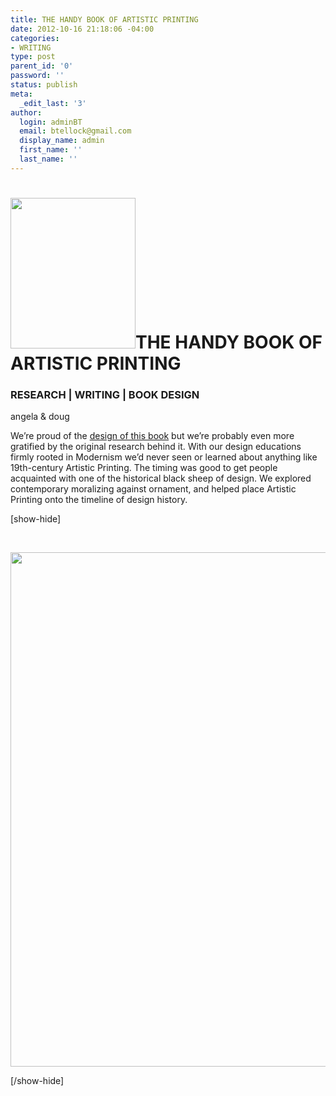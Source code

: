 ```yaml
---
title: THE HANDY BOOK OF ARTISTIC PRINTING
date: 2012-10-16 21:18:06 -04:00
categories:
- WRITING
type: post
parent_id: '0'
password: ''
status: publish
meta:
  _edit_last: '3'
author:
  login: adminBT
  email: btellock@gmail.com
  display_name: admin
  first_name: ''
  last_name: ''
---
```


<h1><img class="alignleft size-full wp-image-755" title="001writing" src="{{ site.baseurl }}/assets/001writing.jpg" alt="" width="200" height="241" />THE HANDY BOOK OF ARTISTIC PRINTING</h1>
<h3>RESEARCH | WRITING | BOOK DESIGN</h3>
<p>angela &amp; doug</p>
<p>We’re proud of the <a href="http://thegraphicsoffice.com/portfolio/the-handy-book-of-artistic-printing/">design of this book</a> but we’re probably even more gratified by the original <span>research behind it</span>. With our design educations firmly rooted in Modernism we’d never seen <span>or learned about anything like 19th-century Artistic Printing</span>. The timing was good to get people acquainted with one of the historical black sheep of design. We explored contemporary moralizing against ornament, and helped place Artistic Printing onto the timeline of design history.</p>
<p>[show-hide]</p>
<p>&nbsp;</p>
<p><img class="size-full wp-image-756 aligncenter" title="002writing" src="{{ site.baseurl }}/assets/002writing.jpg" alt="" width="600" height="823" /></p>
<p>[/show-hide]</p>

